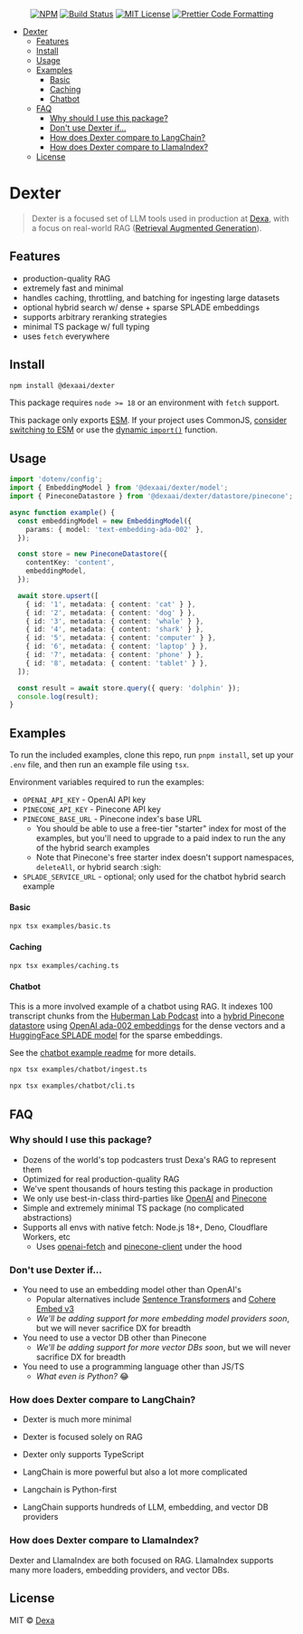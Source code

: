 <p align="center">
  <a href="https://www.npmjs.com/package/dexter"><img alt="NPM" src="https://img.shields.io/npm/v/dexter.svg" /></a>
  <a href="https://github.com/dexaai/dexter/actions/workflows/test.yml"><img alt="Build Status" src="https://github.com/dexaai/dexter/actions/workflows/main.yml/badge.svg" /></a>
  <a href="https://github.com/dexaai/dexter/blob/main/license"><img alt="MIT License" src="https://img.shields.io/badge/license-MIT-blue" /></a>
  <a href="https://prettier.io"><img alt="Prettier Code Formatting" src="https://img.shields.io/badge/code_style-prettier-brightgreen.svg" /></a>
</p>

- [Dexter](#dexter)
  - [Features](#features)
  - [Install](#install)
  - [Usage](#usage)
  - [Examples](#examples)
    - [Basic](#basic)
    - [Caching](#caching)
    - [Chatbot](#chatbot)
  - [FAQ](#faq)
    - [Why should I use this package?](#why-should-i-use-this-package)
    - [Don't use Dexter if...](#dont-use-dexter-if)
    - [How does Dexter compare to LangChain?](#how-does-dexter-compare-to-langchain)
    - [How does Dexter compare to LlamaIndex?](#how-does-dexter-compare-to-llamaindex)
  - [License](#license)

# Dexter

> Dexter is a focused set of LLM tools used in production at [Dexa](https://dexa.ai), with a focus on real-world RAG ([Retrieval Augmented Generation](https://arxiv.org/abs/2005.11401)).

## Features

- production-quality RAG
- extremely fast and minimal
- handles caching, throttling, and batching for ingesting large datasets
- optional hybrid search w/ dense + sparse SPLADE embeddings
- supports arbitrary reranking strategies
- minimal TS package w/ full typing
- uses `fetch` everywhere

## Install

```bash
npm install @dexaai/dexter
```

This package requires `node >= 18` or an environment with `fetch` support.

This package only exports [ESM](https://developer.mozilla.org/en-US/docs/Web/JavaScript/Guide/Modules). If your project uses CommonJS, [consider switching to ESM](https://gist.github.com/sindresorhus/a39789f98801d908bbc7ff3ecc99d99c) or use the [dynamic `import()`](https://v8.dev/features/dynamic-import) function.

## Usage

```ts
import 'dotenv/config';
import { EmbeddingModel } from '@dexaai/dexter/model';
import { PineconeDatastore } from '@dexaai/dexter/datastore/pinecone';

async function example() {
  const embeddingModel = new EmbeddingModel({
    params: { model: 'text-embedding-ada-002' },
  });

  const store = new PineconeDatastore({
    contentKey: 'content',
    embeddingModel,
  });

  await store.upsert([
    { id: '1', metadata: { content: 'cat' } },
    { id: '2', metadata: { content: 'dog' } },
    { id: '3', metadata: { content: 'whale' } },
    { id: '4', metadata: { content: 'shark' } },
    { id: '5', metadata: { content: 'computer' } },
    { id: '6', metadata: { content: 'laptop' } },
    { id: '7', metadata: { content: 'phone' } },
    { id: '8', metadata: { content: 'tablet' } },
  ]);

  const result = await store.query({ query: 'dolphin' });
  console.log(result);
}
```

## Examples

To run the included examples, clone this repo, run `pnpm install`, set up your `.env` file, and then run an example file using `tsx`.

Environment variables required to run the examples:

- `OPENAI_API_KEY` - OpenAI API key
- `PINECONE_API_KEY` - Pinecone API key
- `PINECONE_BASE_URL` - Pinecone index's base URL
  - You should be able to use a free-tier "starter" index for most of the examples, but you'll need to upgrade to a paid index to run the any of the hybrid search examples
  - Note that Pinecone's free starter index doesn't support namespaces, `deleteAll`, or hybrid search :sigh:
- `SPLADE_SERVICE_URL` - optional; only used for the chatbot hybrid search example

#### Basic

```bash
npx tsx examples/basic.ts
```

#### Caching

```bash
npx tsx examples/caching.ts
```

#### Chatbot

This is a more involved example of a chatbot using RAG. It indexes 100 transcript chunks from the [Huberman Lab Podcast](https://hubermanlab.com) into a [hybrid Pinecone datastore](https://docs.pinecone.io/docs/hybrid-search) using [OpenAI ada-002 embeddings](https://platform.openai.com/docs/guides/embeddings) for the dense vectors and a [HuggingFace SPLADE model](https://huggingface.co/naver/splade-cocondenser-ensembledistil) for the sparse embeddings.

See the [chatbot example readme](./examples/chatbot/readme.md) for more details.

```bash
npx tsx examples/chatbot/ingest.ts
```

```bash
npx tsx examples/chatbot/cli.ts
```

## FAQ

### Why should I use this package?

- Dozens of the world's top podcasters trust Dexa's RAG to represent them
- Optimized for real production-quality RAG
- We've spent thousands of hours testing this package in production
- We only use best-in-class third-parties like [OpenAI](https://openai.com) and [Pinecone](https://www.pinecone.io)
- Simple and extremely minimal TS package (no complicated abstractions)
- Supports all envs with native fetch: Node.js 18+, Deno, Cloudflare Workers, etc
  - Uses [openai-fetch](https://github.com/dexaai/openai-fetch) and [pinecone-client](https://github.com/dexaai/pinecone-client) under the hood

### Don't use Dexter if...

- You need to use an embedding model other than OpenAI's
  - Popular alternatives include [Sentence Transformers](https://www.sbert.net) and [Cohere Embed v3](https://txt.cohere.com/introducing-embed-v3/)
  - _We'll be adding support for more embedding model providers soon_, but we will never sacrifice DX for breadth
- You need to use a vector DB other than Pinecone
  - _We'll be adding support for more vector DBs soon_, but we will never sacrifice DX for breadth
- You need to use a programming language other than JS/TS
  - _What even is Python?_ 😂

### How does Dexter compare to LangChain?

- Dexter is much more minimal
- Dexter is focused solely on RAG
- Dexter only supports TypeScript

- LangChain is more powerful but also a lot more complicated
- Langchain is Python-first
- LangChain supports hundreds of LLM, embedding, and vector DB providers

### How does Dexter compare to LlamaIndex?

Dexter and LlamaIndex are both focused on RAG. LlamaIndex supports many more loaders, embedding providers, and vector DBs.

## License

MIT © [Dexa](https://dexa.ai)
